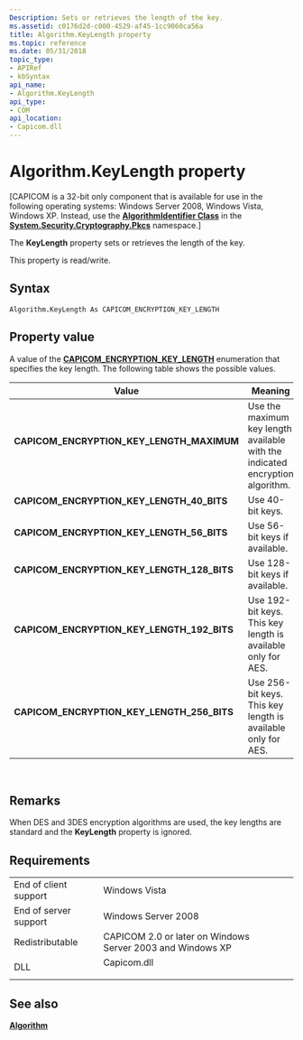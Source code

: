 ```yaml
---
Description: Sets or retrieves the length of the key.
ms.assetid: c0176d2d-c000-4529-af45-1cc9060ca56a
title: Algorithm.KeyLength property
ms.topic: reference
ms.date: 05/31/2018
topic_type: 
- APIRef
- kbSyntax
api_name: 
- Algorithm.KeyLength
api_type: 
- COM
api_location: 
- Capicom.dll
---
```


# Algorithm.KeyLength property

\[CAPICOM is a 32-bit only component that is available for use in the following operating systems: Windows Server 2008, Windows Vista, Windows XP. Instead, use the [**AlgorithmIdentifier Class**](/dotnet/api/system.security.cryptography.pkcs.algorithmidentifier?view=dotnet-plat-ext-3.1&preserve-view=true) in the [**System.Security.Cryptography.Pkcs**](/dotnet/api/system.security.cryptography.pkcs?view=dotnet-plat-ext-3.1&preserve-view=true) namespace.\]

The **KeyLength** property sets or retrieves the length of the key.

This property is read/write.

## Syntax


```VB
Algorithm.KeyLength As CAPICOM_ENCRYPTION_KEY_LENGTH
```



## Property value

A value of the [**CAPICOM\_ENCRYPTION\_KEY\_LENGTH**](capicom-encryption-key-length.md) enumeration that specifies the key length. The following table shows the possible values.



| Value                                                                                                                                                                                                                                        | Meaning                                                                                  |
|----------------------------------------------------------------------------------------------------------------------------------------------------------------------------------------------------------------------------------------------|------------------------------------------------------------------------------------------|
| <span id="CAPICOM_ENCRYPTION_KEY_LENGTH_MAXIMUM"></span><span id="capicom_encryption_key_length_maximum"></span><dl> <dt>**CAPICOM\_ENCRYPTION\_KEY\_LENGTH\_MAXIMUM**</dt> </dl>     | Use the maximum key length available with the indicated encryption algorithm.<br/> |
| <span id="CAPICOM_ENCRYPTION_KEY_LENGTH_40_BITS"></span><span id="capicom_encryption_key_length_40_bits"></span><dl> <dt>**CAPICOM\_ENCRYPTION\_KEY\_LENGTH\_40\_BITS**</dt> </dl>    | Use 40-bit keys.<br/>                                                              |
| <span id="CAPICOM_ENCRYPTION_KEY_LENGTH_56_BITS"></span><span id="capicom_encryption_key_length_56_bits"></span><dl> <dt>**CAPICOM\_ENCRYPTION\_KEY\_LENGTH\_56\_BITS**</dt> </dl>    | Use 56-bit keys if available.<br/>                                                 |
| <span id="CAPICOM_ENCRYPTION_KEY_LENGTH_128_BITS"></span><span id="capicom_encryption_key_length_128_bits"></span><dl> <dt>**CAPICOM\_ENCRYPTION\_KEY\_LENGTH\_128\_BITS**</dt> </dl> | Use 128-bit keys if available.<br/>                                                |
| <span id="CAPICOM_ENCRYPTION_KEY_LENGTH_192_BITS"></span><span id="capicom_encryption_key_length_192_bits"></span><dl> <dt>**CAPICOM\_ENCRYPTION\_KEY\_LENGTH\_192\_BITS**</dt> </dl> | Use 192-bit keys. This key length is available only for AES.<br/>                  |
| <span id="CAPICOM_ENCRYPTION_KEY_LENGTH_256_BITS"></span><span id="capicom_encryption_key_length_256_bits"></span><dl> <dt>**CAPICOM\_ENCRYPTION\_KEY\_LENGTH\_256\_BITS**</dt> </dl> | Use 256-bit keys. This key length is available only for AES.<br/>                  |



 

## Remarks

When DES and 3DES encryption algorithms are used, the key lengths are standard and the **KeyLength** property is ignored.

## Requirements



|                                  |                                                                                        |
|----------------------------------|----------------------------------------------------------------------------------------|
| End of client support<br/> | Windows Vista<br/>                                                               |
| End of server support<br/> | Windows Server 2008<br/>                                                         |
| Redistributable<br/>       | CAPICOM 2.0 or later on Windows Server 2003 and Windows XP<br/>                  |
| DLL<br/>                   | <dl> <dt>Capicom.dll</dt> </dl> |



## See also

<dl> <dt>

[**Algorithm**](algorithm.md)
</dt> </dl>

 

 
